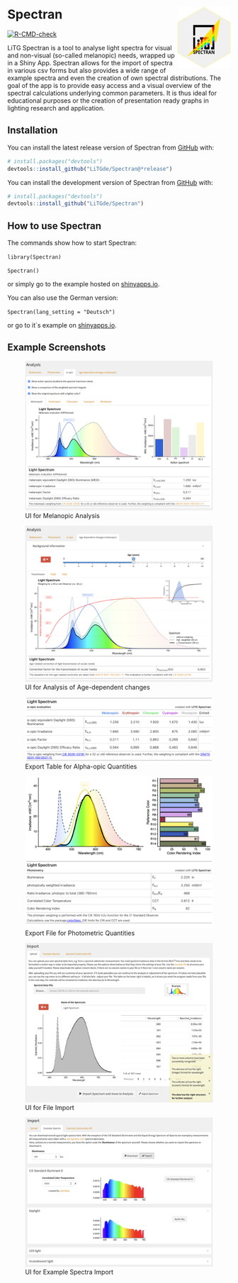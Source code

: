 
<!-- README.md is generated from README.Rmd. Please edit that file -->

# Spectran <img src="man/figures/logo.png" align="right" height="139"/>

<!-- badges: start -->

[![R-CMD-check](https://github.com/LiTGde/Spectran/actions/workflows/R-CMD-check.yaml/badge.svg)](https://github.com/LiTGde/Spectran/actions/workflows/R-CMD-check.yaml)

<!-- badges: end -->

LiTG Spectran is a tool to analyse light spectra for visual and
non-visual (so-called melanopic) needs, wrapped up in a Shiny App.
Spectran allows for the import of spectra in various csv forms but also
provides a wide range of example spectra and even the creation of own
spectral distributions. The goal of the app is to provide easy access
and a visual overview of the spectral calculations underlying common
parameters. It is thus ideal for educational purposes or the creation of
presentation ready graphs in lighting research and application.

## Installation

You can install the latest release version of Spectran from
[GitHub](https://github.com/) with:

``` r
# install.packages("devtools")
devtools::install_github("LiTGde/Spectran@*release")
```

You can install the development version of Spectran from
[GitHub](https://github.com/) with:

``` r
# install.packages("devtools")
devtools::install_github("LiTGde/Spectran")
```

## How to use Spectran

The commands show how to start Spectran:

`library(Spectran)`

`Spectran()`

or simply go to the example hosted on
[shinyapps.io](https://litg.shinyapps.io/Spectran_en/).

You can also use the German version:

`Spectran(lang_setting = "Deutsch")`

or go to it´s example on
[shinyapps.io](https://litg.shinyapps.io/Spectran_de/).

## Example Screenshots

<figure>
<img src="man/figures/English/06_Nonvisual_Analysis.png"
alt="UI for Melanopic Analysis" />
<figcaption aria-hidden="true">UI for Melanopic Analysis</figcaption>
</figure>

<figure>
<img src="man/figures/English/07_Age-dependent_Analysis.png"
alt="UI for Analysis of Age-dependent changes" />
<figcaption aria-hidden="true">UI for Analysis of Age-dependent
changes</figcaption>
</figure>

<figure>
<img src="man/figures/English/10_Table_Export.png"
alt="Export Table for Alpha-opic Quantities" />
<figcaption aria-hidden="true">Export Table for Alpha-opic
Quantities</figcaption>
</figure>

<figure>
<img src="man/figures/English/09_Graph_Export.png"
alt="Export File for Photometric Quantities" />
<figcaption aria-hidden="true">Export File for Photometric
Quantities</figcaption>
</figure>

<figure>
<img src="man/figures/English/01_Import_UI.png"
alt="UI for File Import" />
<figcaption aria-hidden="true">UI for File Import</figcaption>
</figure>

<figure>
<img src="man/figures/English/02_Example_Spectra.png"
alt="UI for Example Spectra Import" />
<figcaption aria-hidden="true">UI for Example Spectra
Import</figcaption>
</figure>
